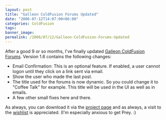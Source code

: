 ```yaml
---
layout: post
title: "Galleon ColdFusion Forums Updated"
date: "2006-07-12T14:07:00+06:00"
categories: ColdFusion 
tags: 
banner_image: 
permalink: /2006/07/12/Galleon-ColdFusion-Forums-Updated
---
```


After a good 9 or so months, I've finally updated <a href="http://ray.camdenfamily.com/projects/galleon">Galleon ColdFusion Forums</a>. Version 1.6 contains the following changes:

<ul>
<li>Email Confirmation: This is an optional feature. If enabled, a user cannot logon until they click on a link sent via email.
<li>Show the user who made the last post.
<li>The title used for the forums is now dynamic. So you could change it to "Coffee Talk" for example. This title will be used in the UI as well as in emails.
<li>A few other small fixes here and there.
</ul>

As always, you can download it via the <a href="http://ray.camdenfamily.com/projects/galleon">project page</a> and as always, a visit to the <a href="http://www.amazon.com/o/registry/2TCL1D08EZEYE">wishlist</a> is appreciated. (I'm especially anxious to get Prey. :)
